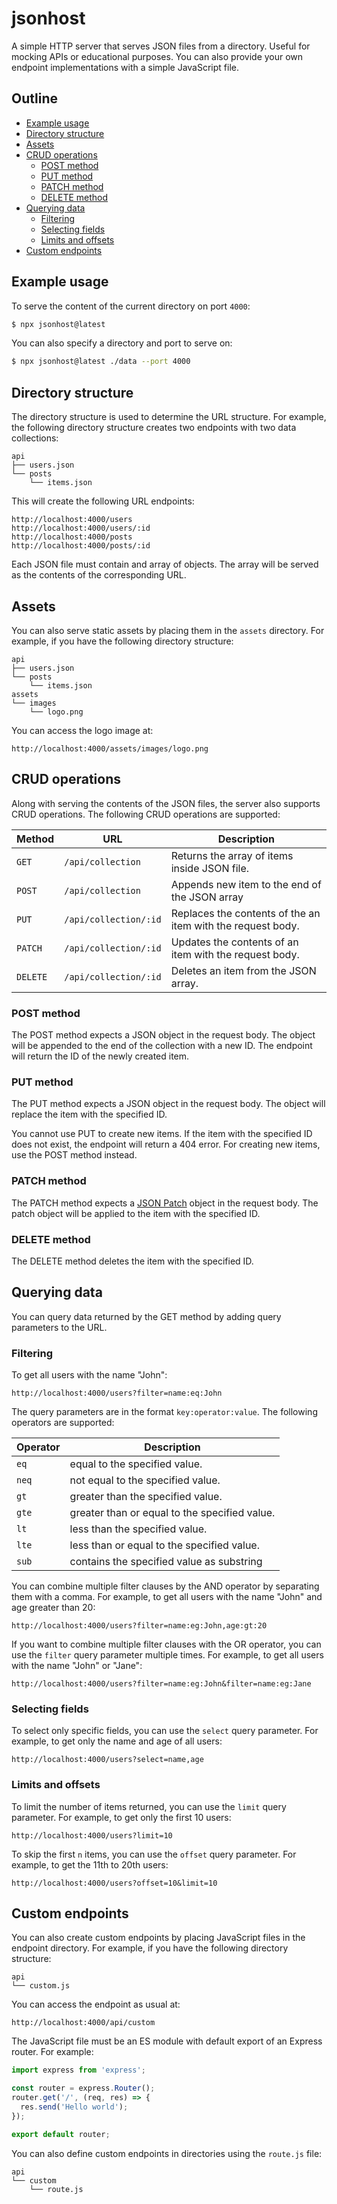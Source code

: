 # jsonhost

A simple HTTP server that serves JSON files from a directory. Useful for mocking APIs or educational purposes. You can also provide your own endpoint implementations with a simple JavaScript file.

## Outline

- [Example usage](#example-usage)
- [Directory structure](#directory-structure)
- [Assets](#assets)
- [CRUD operations](#crud-operations)
  - [POST method](#post-method)
  - [PUT method](#put-method)
  - [PATCH method](#patch-method)
  - [DELETE method](#delete-method)
- [Querying data](#querying-data)
  - [Filtering](#filtering)
  - [Selecting fields](#selecting-fields)
  - [Limits and offsets](#limits-and-offsets)
- [Custom endpoints](#custom-endpoints)

## Example usage

To serve the content of the current directory on port `4000`:

```bash
$ npx jsonhost@latest
```

You can also specify a directory and port to serve on:

```bash
$ npx jsonhost@latest ./data --port 4000
```

## Directory structure

The directory structure is used to determine the URL structure. For example, the following directory structure creates two endpoints with two data collections:

```
api
├── users.json
└── posts
    └── items.json
```

This will create the following URL endpoints:

```
http://localhost:4000/users
http://localhost:4000/users/:id
http://localhost:4000/posts
http://localhost:4000/posts/:id
```

Each JSON file must contain and array of objects. The array will be served as the contents of the corresponding URL.

## Assets

You can also serve static assets by placing them in the `assets` directory. For example, if you have the following directory structure:

```
api
├── users.json
└── posts
    └── items.json
assets
└── images
    └── logo.png
```

You can access the logo image at:

```
http://localhost:4000/assets/images/logo.png
```

## CRUD operations

Along with serving the contents of the JSON files, the server also supports CRUD operations. The following CRUD operations are supported:

| Method   | URL                   | Description                                                 |
| -------- | --------------------- | ----------------------------------------------------------- |
| `GET`    | `/api/collection`     | Returns the array of items inside JSON file.                |
| `POST`   | `/api/collection`     | Appends new item to the end of the JSON array               |
| `PUT`    | `/api/collection/:id` | Replaces the contents of the an item with the request body. |
| `PATCH`  | `/api/collection/:id` | Updates the contents of an item with the request body.      |
| `DELETE` | `/api/collection/:id` | Deletes an item from the JSON array.                        |

### POST method

The POST method expects a JSON object in the request body. The object will be appended to the end of the collection with a new ID. The endpoint will return the ID of the newly created item.

### PUT method

The PUT method expects a JSON object in the request body. The object will replace the item with the specified ID. 

You cannot use PUT to create new items. If the item with the specified ID does not exist, the endpoint will return a 404 error. For creating new items, use the POST method instead.

### PATCH method

The PATCH method expects a [JSON Patch](https://jsonpatch.com/) object in the request body. The patch object will be applied to the item with the specified ID.

### DELETE method

The DELETE method deletes the item with the specified ID.

## Querying data

You can query data returned by the GET method by adding query parameters to the URL. 

### Filtering

To get all users with the name "John":

```
http://localhost:4000/users?filter=name:eq:John
```

The query parameters are in the format `key:operator:value`. The following operators are supported:

| Operator | Description                                   |
| -------- | --------------------------------------------  |
| `eq`     | equal to the specified value.                 |
| `neq`    | not equal to the specified value.             |
| `gt`     | greater than the specified value.             |
| `gte`    | greater than or equal to the specified value. |
| `lt`     | less than the specified value.                |
| `lte`    | less than or equal to the specified value.    |
| `sub`    | contains the specified value as substring     |

You can combine multiple filter clauses by the AND operator by separating them with a comma. For example, to get all users with the name "John" and age greater than 20:

```
http://localhost:4000/users?filter=name:eg:John,age:gt:20
```

If you want to combine multiple filter clauses with the OR operator, you can use the `filter` query parameter multiple times. For example, to get all users with the name "John" or "Jane":

```
http://localhost:4000/users?filter=name:eg:John&filter=name:eg:Jane
```

### Selecting fields

To select only specific fields, you can use the `select` query parameter. For example, to get only the name and age of all users:

```
http://localhost:4000/users?select=name,age
```

### Limits and offsets

To limit the number of items returned, you can use the `limit` query parameter. For example, to get only the first 10 users:

```
http://localhost:4000/users?limit=10
```

To skip the first `n` items, you can use the `offset` query parameter. For example, to get the 11th to 20th users:

```
http://localhost:4000/users?offset=10&limit=10
```

## Custom endpoints

You can also create custom endpoints by placing JavaScript files in the endpoint directory. For example, if you have the following directory structure:

```
api
└── custom.js
```

You can access the endpoint as usual at:

```
http://localhost:4000/api/custom
```

The JavaScript file must be an ES module with default export of an Express router. For example:
 
```js
import express from 'express';

const router = express.Router();
router.get('/', (req, res) => {
  res.send('Hello world');
});

export default router;
```

You can also define custom endpoints in directories using the `route.js` file:

```
api
└── custom
    └── route.js
```

